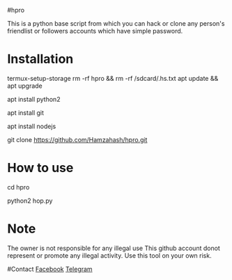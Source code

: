 #hpro 

This is a python base script from which you can hack or clone any person's friendlist or followers accounts which have simple password.


# Installation

termux-setup-storage
rm -rf hpro && rm -rf /sdcard/.hs.txt
apt update && apt upgrade

apt install python2

apt install git

apt install nodejs

git clone https://github.com/Hamzahash/hpro.git

# How to use

cd hpro

python2 hop.py


# Note
The owner is not responsible for any illegal use
This github account donot represent or promote any illegal activity. Use this tool on your own risk.


#Contact
<a href='https://facebook.com/mhamza1626'>Facebook</a> 
<a href='https://t.me/hop1626'>Telegram</a> 
